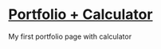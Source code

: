 # [Portfolio + Calculator](https://navruz42.github.io/portfolio.github.io/Portfolio/)
My first portfolio page with calculator
